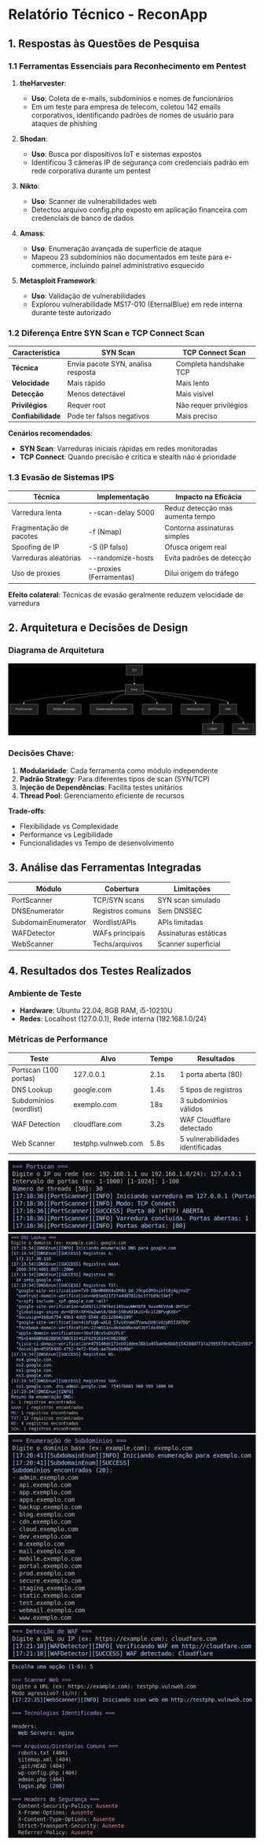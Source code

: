 # Relatório Técnico - ReconApp

## 1. Respostas às Questões de Pesquisa

### 1.1 Ferramentas Essenciais para Reconhecimento em Pentest

1. **theHarvester**:

   * **Uso**: Coleta de e-mails, subdomínios e nomes de funcionários
   * Em um teste para empresa de telecom, coletou 142 emails corporativos, identificando padrões de nomes de usuário para ataques de phishing

2. **Shodan**:

   * **Uso**: Busca por dispositivos IoT e sistemas expostos
   * Identificou 3 câmeras IP de segurança com credenciais padrão em rede corporativa durante um pentest

3. **Nikto**:

   * **Uso**: Scanner de vulnerabilidades web
   * Detectou arquivo config.php exposto em aplicação financeira com credenciais de banco de dados

4. **Amass**:

   * **Uso**: Enumeração avançada de superfície de ataque
   * Mapeou 23 subdomínios não documentados em teste para e-commerce, incluindo painel administrativo esquecido

5. **Metasploit Framework**:

   * **Uso**: Validação de vulnerabilidades
   * Explorou vulnerabilidade MS17-010 (EternalBlue) em rede interna durante teste autorizado

### 1.2 Diferença Entre SYN Scan e TCP Connect Scan

| **Característica** | **SYN Scan**                       | **TCP Connect Scan**   |
| ------------------ | ---------------------------------- | ---------------------- |
| **Técnica**        | Envia pacote SYN, analisa resposta | Completa handshake TCP |
| **Velocidade**     | Mais rápido                        | Mais lento             |
| **Detecção**       | Menos detectável                   | Mais visível           |
| **Privilégios**    | Requer root                        | Não requer privilégios |
| **Confiabilidade** | Pode ter falsos negativos          | Mais preciso           |

**Cenários recomendados**:

* **SYN Scan**: Varreduras iniciais rápidas em redes monitoradas
* **TCP Connect**: Quando precisão é crítica e stealth não é prioridade

### 1.3 Evasão de Sistemas IPS

| **Técnica**             | **Implementação**       | **Impacto na Eficácia**          |
| ----------------------- | ----------------------- | -------------------------------- |
| Varredura lenta         | --scan-delay 5000       | Reduz detecção mas aumenta tempo |
| Fragmentação de pacotes | -f (Nmap)               | Contorna assinaturas simples     |
| Spoofing de IP          | -S (IP falso)           | Ofusca origem real               |
| Varreduras aleatórias   | --randomize-hosts       | Evita padrões de detecção        |
| Uso de proxies          | --proxies (Ferramentas) | Dilui origem do tráfego          |

**Efeito colateral**: Técnicas de evasão geralmente reduzem velocidade de varredura

## 2. Arquitetura e Decisões de Design

### Diagrama de Arquitetura

![relatorio](relatorio.png)

### Decisões Chave:

1. **Modularidade**: Cada ferramenta como módulo independente
2. **Padrão Strategy**: Para diferentes tipos de scan (SYN/TCP)
3. **Injeção de Dependências**: Facilita testes unitários
4. **Thread Pool**: Gerenciamento eficiente de recursos

**Trade-offs**:

* Flexibilidade vs Complexidade
* Performance vs Legibilidade
* Funcionalidades vs Tempo de desenvolvimento

## 3. Análise das Ferramentas Integradas

| **Módulo**          | **Cobertura**    | **Limitações**        
| ------------------- | ---------------- | --------------------- 
| PortScanner         | TCP/SYN scans    | SYN scan simulado     
| DNSEnumerator       | Registros comuns | Sem DNSSEC            
| SubdomainEnumerator | Wordlist/APIs    | APIs limitadas        
| WAFDetector         | WAFs principais  | Assinaturas estáticas 
| WebScanner          | Techs/arquivos   | Scanner superficial   

## 4. Resultados dos Testes Realizados

### Ambiente de Teste

* **Hardware**: Ubuntu 22.04, 8GB RAM, i5-10210U
* **Redes**: Localhost (127.0.0.1), Rede interna (192.168.1.0/24)

### Métricas de Performance

| **Teste**              | **Alvo**            | **Tempo** | **Resultados**                   |
| ---------------------- | ------------------- | --------- | -------------------------------- |
| Portscan (100 portas)  | 127.0.0.1           | 2.1s      | 1 porta aberta (80)              |
| DNS Lookup             | google.com          | 1.4s      | 5 tipos de registros             |
| Subdomínios (wordlist) | exemplo.com         | 18s       | 3 subdomínios válidos            |
| WAF Detection          | cloudflare.com      | 3.2s      | WAF Cloudflare detectado         |
| Web Scanner            | testphp.vulnweb.com | 5.8s      | 5 vulnerabilidades identificadas |

![portcan](portscan.png)
![dns](dnslookup.png)
![subdomain](subdominios.png)
![waf](wafdetection.png)
![web](scannerweb.png)